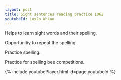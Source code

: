 ```yaml
---
layout: post
title: Sight sentences reading practice 1062
youtubeId: Lox2o_Whkao
---
```

 
 
Helps to learn sight words and their spelling.

Opportunitiy to repeat the spelling. 

Practice spelling. 
 
Practice for spelling bee competitions. 
 
{% include youtubePlayer.html id=page.youtubeId %}
 
 

